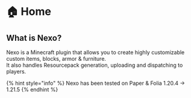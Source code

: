 # 🏠 Home

## What is Nexo?

Nexo is a Minecraft plugin that allows you to create highly customizable custom items, blocks, armor & furniture.\
It also handles Resourcepack generation, uploading and dispatching to players.

{% hint style="info" %}
Nexo has been tested on Paper & Folia 1.20.4 -> 1.21.5
{% endhint %}
